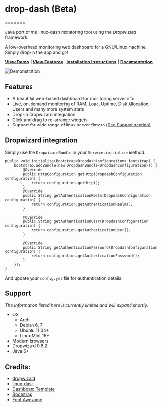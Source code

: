 # drop-dash (Beta)
=======

Java port of the linux-dash monitoring tool using the Dropwizard framework.
 
A low-overhead monitoring web dashboard for a GNU/Linux machine. Simply drop-in
the app and go!

[**View Demo**](http://afaq.dreamhosters.com/linux-dash/) | [**View Features**](#features) | [**Installation Instructions**](#installation) | [**Documentation**](https://github.com/hakandilek/drop-dash/wiki)

![Demonstration](http://afaq.dreamhosters.com/linux-dash.PNG)

## Features
* A beautiful web-based dashboard for monitoring server info
* Live, on-demand monitoring of RAM, Load, Uptime, Disk Allocation, Users and many more system stats
* Drop-in Dropwizard integration
* Click and drag to re-arrange widgets
* Support for wide range of linux server flavors [(See Support section)](#support)

## Dropwizard integration

Simply use the `DropwizardBundle` in your `Service.initialize` method.

    public void initialize(Bootstrap<DropdashConfiguration> bootstrap) {
        bootstrap.addBundle(new DropdashBundle<DropdashConfiguration>() {
            @Override
            public HttpConfiguration getHttp(DropdashConfiguration configuration) {
                return configuration.getHttp();
            }
            @Override
            public String getAuthenticationRealm(DropdashConfiguration configuration) {
                return configuration.getAuthenticationRealm();
            }

            @Override
            public String getAuthenticationUser(DropdashConfiguration configuration) {
                return configuration.getAuthenticationUser();
            }

            @Override
            public String getAuthenticationPassword(DropdashConfiguration configuration) {
                return configuration.getAuthenticationPassword();
            }
        });
    }

And update your `config.yml` file for authentication details.

## Support

*The information listed here is currently limited and will expand shortly.*

* OS
    * Arch
    * Debian 6, 7
    * Ubuntu 11.04+
    * Linux Mint 16+
* Modern browsers
* Dropwizard 0.6.2
* Java 6+

## Credits:
* [dropwizard](http://www.dropwizard.io/)
* [linux-dash](https://github.com/afaqurk/linux-dash)
* [Dashboard Template](http://www.egrappler.com/templatevamp-free-twitter-bootstrap-admin-template/)
* [Bootstrap](http://getbootstrap.com)
* [Font Awesome](http://fontawesome.io/)
